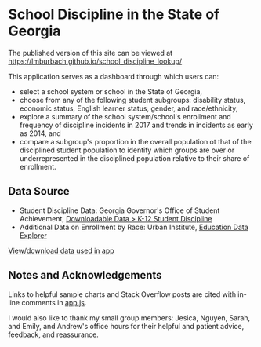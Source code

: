 # School Discipline in the State of Georgia

The published version of this site can be viewed at https://lmburbach.github.io/school_discipline_lookup/

This application serves as a dashboard through which users can:

* select a school system or school in the State of Georgia,
* choose from any of the following student subgroups: disability status, economic status, English learner status, gender, and race/ethnicity,
* explore a summary of the school system/school's enrollment and frequency of discipline incidents in 2017 and trends in incidents as early as 2014, and
* compare a subgroup's proportion in the overall population ot that of the disciplined student population to identify which groups are over or underrepresented in the disciplined population relative to their share of enrollment.

## Data Source
* Student Discipline Data: Georgia Governor's Office of Student Achievement, [Downloadable Data > K-12 Student Discipline](https://gosa.georgia.gov/report-card-dashboards-data/downloadable-data)
* Additional Data on Enrollment by Race: Urban Institute, [Education Data Explorer](https://educationdata.urban.org/data-explorer/)

[View/download data used in app](https://github.com/lmburbach/school_discipline_lookup/tree/main/data)


## Notes and Acknowledgements
Links to helpful sample charts and Stack Overflow posts are cited with in-line comments in [app.js](https://github.com/lmburbach/school_discipline_lookup/blob/main/src/app.js).

I would also like to thank my small group members: Jesica, Nguyen, Sarah, and Emily, and Andrew's office hours for their helpful and patient advice, feedback, and reassurance.
